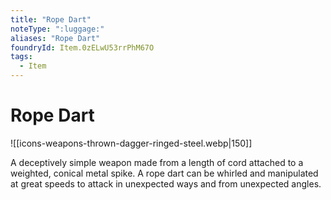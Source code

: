 ```yaml
---
title: "Rope Dart"
noteType: ":luggage:"
aliases: "Rope Dart"
foundryId: Item.0zELwU53rrPhM67O
tags:
  - Item
---
```


# Rope Dart
![[icons-weapons-thrown-dagger-ringed-steel.webp|150]]

A deceptively simple weapon made from a length of cord attached to a weighted, conical metal spike. A rope dart can be whirled and manipulated at great speeds to attack in unexpected ways and from unexpected angles.
